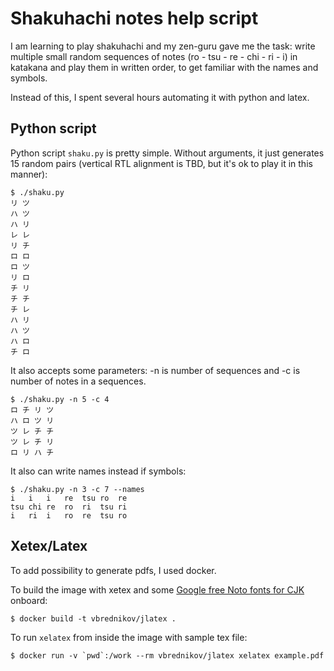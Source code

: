 Shakuhachi notes help script
============================

I am learning to play shakuhachi and my zen-guru gave me the task: write multiple
small random sequences of notes (ro - tsu - re - chi - ri - i) in katakana and play
them in written order, to get familiar with the names and symbols.

Instead of this, I spent several hours automating it with python and latex.

## Python script

Python script `shaku.py` is pretty simple. Without arguments, it just generates 15 random
pairs (vertical RTL alignment is TBD, but it's ok to play it in this manner):

```
$ ./shaku.py
リ ツ
ハ ツ
ハ リ
レ レ
リ チ
ロ ロ
ロ ツ
リ ロ
チ リ
チ チ
チ レ
ハ リ
ハ ツ
ハ ロ
チ ロ
```

It also accepts some parameters: -n is number of sequences and -c is number of
notes in a sequences.
```
$ ./shaku.py -n 5 -c 4
ロ チ リ ツ
ハ ロ ツ リ
ツ レ チ チ
ツ レ チ リ
ロ リ ハ チ
```

It also  can write names instead if symbols:
```
$ ./shaku.py -n 3 -c 7 --names
i   i   i   re  tsu ro  re
tsu chi re  ro  ri  tsu ri
i   ri  i   ro  re  tsu ro
```

## Xetex/Latex

To add possibility to generate pdfs, I used docker.

To build the image with xetex and some [Google free Noto fonts ](https://www.google.com/get/noto/) [for CJK](https://github.com/googlei18n/noto-cjk) onboard:

```
$ docker build -t vbrednikov/jlatex .
```

To run `xelatex` from inside the image with sample tex file:

```
$ docker run -v `pwd`:/work --rm vbrednikov/jlatex xelatex example.pdf
```
